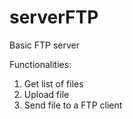 serverFTP
=========

Basic FTP server

Functionalities:

1. Get list of files
2. Upload file
3. Send file to a FTP client

